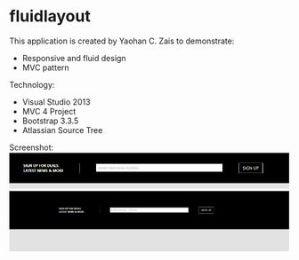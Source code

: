 # fluidlayout
This application is created by Yaohan C. Zais to demonstrate:
- Responsive and fluid design
- MVC pattern

Technology:
- Visual Studio 2013
- MVC 4 Project
- Bootstrap 3.3.5
- Atlassian Source Tree

Screenshot:
![alt tag](https://github.com/yaohancz/fluidlayout/blob/master/screenshot%201.PNG)
![alt tag](https://github.com/yaohancz/fluidlayout/blob/master/screenshot%202.PNG)
